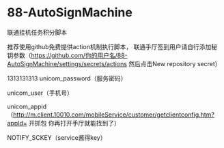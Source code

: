 # 88-AutoSignMachine

 联通挂机任务积分脚本
 
推荐使用github免费提供action机制执行脚本， 联通手厅签到用户请自行添加秘钥参数（https://github.com/你的用户名/88-AutoSignMachine/settings/secrets/actions 然后点击New repository secret）

1313131313
unicom_password（服务密码）

unicom_user（手机号）

unicom_appid（http://m.client.10010.com/mobileService/customer/getclientconfig.htm?appId= 开抓包 你再打开手厅就能找到了）

NOTIFY_SCKEY（service酱得key）

